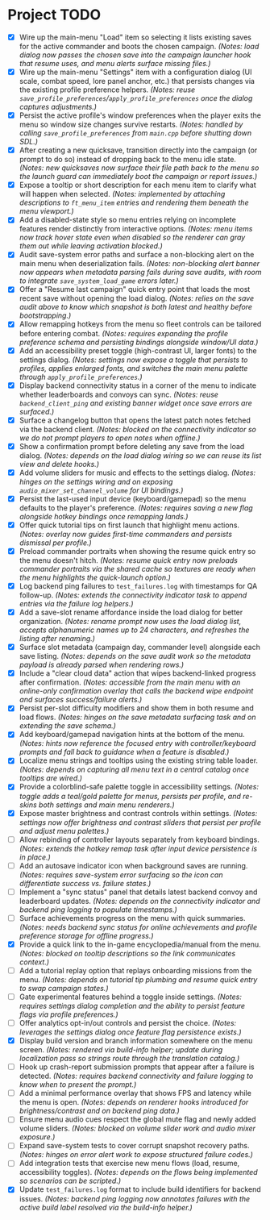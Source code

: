 # Project TODO

- [x] Wire up the main-menu "Load" item so selecting it lists existing saves for the active commander and boots the chosen campaign. *(Notes: load dialog now passes the chosen save into the campaign launcher hook that resume uses, and menu alerts surface missing files.)*
- [x] Wire up the main-menu "Settings" item with a configuration dialog (UI scale, combat speed, lore panel anchor, etc.) that persists changes via the existing profile preference helpers. *(Notes: reuse `save_profile_preferences`/`apply_profile_preferences` once the dialog captures adjustments.)*
- [x] Persist the active profile's window preferences when the player exits the menu so window size changes survive restarts. *(Notes: handled by calling `save_profile_preferences` from `main.cpp` before shutting down SDL.)*
- [x] After creating a new quicksave, transition directly into the campaign (or prompt to do so) instead of dropping back to the menu idle state. *(Notes: new quicksaves now surface their file path back to the menu so the launch guard can immediately boot the campaign or report issues.)*
- [x] Expose a tooltip or short description for each menu item to clarify what will happen when selected. *(Notes: implemented by attaching descriptions to `ft_menu_item` entries and rendering them beneath the menu viewport.)*
- [x] Add a disabled-state style so menu entries relying on incomplete features render distinctly from interactive options. *(Notes: menu items now track hover state even when disabled so the renderer can gray them out while leaving activation blocked.)*
- [x] Audit save-system error paths and surface a non-blocking alert on the main menu when deserialization fails. *(Notes: non-blocking alert banner now appears when metadata parsing fails during save audits, with room to integrate `save_system_load_game` errors later.)*
- [x] Offer a "Resume last campaign" quick entry point that loads the most recent save without opening the load dialog. *(Notes: relies on the save audit above to know which snapshot is both latest and healthy before bootstrapping.)*
- [x] Allow remapping hotkeys from the menu so fleet controls can be tailored before entering combat. *(Notes: requires expanding the profile preference schema and persisting bindings alongside window/UI data.)*
- [x] Add an accessibility preset toggle (high-contrast UI, larger fonts) to the settings dialog. *(Notes: settings now expose a toggle that persists to profiles, applies enlarged fonts, and switches the main menu palette through `apply_profile_preferences`.)*
- [x] Display backend connectivity status in a corner of the menu to indicate whether leaderboards and convoys can sync. *(Notes: reuse `backend_client_ping` and existing banner widget once save errors are surfaced.)*
- [x] Surface a changelog button that opens the latest patch notes fetched via the backend client. *(Notes: blocked on the connectivity indicator so we do not prompt players to open notes when offline.)*
- [x] Show a confirmation prompt before deleting any save from the load dialog. *(Notes: depends on the load dialog wiring so we can reuse its list view and delete hooks.)*
- [x] Add volume sliders for music and effects to the settings dialog. *(Notes: hinges on the settings wiring and on exposing `audio_mixer_set_channel_volume` for UI bindings.)*
- [x] Persist the last-used input device (keyboard/gamepad) so the menu defaults to the player's preference. *(Notes: requires saving a new flag alongside hotkey bindings once remapping lands.)*
- [x] Offer quick tutorial tips on first launch that highlight menu actions. *(Notes: overlay now guides first-time commanders and persists dismissal per profile.)*
- [x] Preload commander portraits when showing the resume quick entry so the menu doesn't hitch. *(Notes: resume quick entry now preloads commander portraits via the shared cache so textures are ready when the menu highlights the quick-launch option.)*
- [x] Log backend ping failures to `test_failures.log` with timestamps for QA follow-up. *(Notes: extends the connectivity indicator task to append entries via the failure log helpers.)*
- [x] Add a save-slot rename affordance inside the load dialog for better organization. *(Notes: rename prompt now uses the load dialog list, accepts alphanumeric names up to 24 characters, and refreshes the listing after renaming.)*
- [x] Surface slot metadata (campaign day, commander level) alongside each save listing. *(Notes: depends on the save audit work so the metadata payload is already parsed when rendering rows.)*
- [x] Include a "clear cloud data" action that wipes backend-linked progress after confirmation. *(Notes: accessible from the main menu with an online-only confirmation overlay that calls the backend wipe endpoint and surfaces success/failure alerts.)*
- [x] Persist per-slot difficulty modifiers and show them in both resume and load flows. *(Notes: hinges on the save metadata surfacing task and on extending the save schema.)*
- [x] Add keyboard/gamepad navigation hints at the bottom of the menu. *(Notes: hints now reference the focused entry with controller/keyboard prompts and fall back to guidance when a feature is disabled.)*
- [x] Localize menu strings and tooltips using the existing string table loader. *(Notes: depends on capturing all menu text in a central catalog once tooltips are wired.)*
- [x] Provide a colorblind-safe palette toggle in accessibility settings. *(Notes: toggle adds a teal/gold palette for menus, persists per profile, and re-skins both settings and main menu renderers.)*
- [x] Expose master brightness and contrast controls within settings. *(Notes: settings now offer brightness and contrast sliders that persist per profile and adjust menu palettes.)*
- [ ] Allow rebinding of controller layouts separately from keyboard bindings. *(Notes: extends the hotkey remap task after input device persistence is in place.)*
- [ ] Add an autosave indicator icon when background saves are running. *(Notes: requires save-system error surfacing so the icon can differentiate success vs. failure states.)*
- [ ] Implement a "sync status" panel that details latest backend convoy and leaderboard updates. *(Notes: depends on the connectivity indicator and backend ping logging to populate timestamps.)*
- [ ] Surface achievements progress on the menu with quick summaries. *(Notes: needs backend sync status for online achievements and profile preference storage for offline progress.)*
- [x] Provide a quick link to the in-game encyclopedia/manual from the menu. *(Notes: blocked on tooltip descriptions so the link communicates context.)*
- [ ] Add a tutorial replay option that replays onboarding missions from the menu. *(Notes: depends on tutorial tip plumbing and resume quick entry to swap campaign states.)*
- [ ] Gate experimental features behind a toggle inside settings. *(Notes: requires settings dialog completion and the ability to persist feature flags via profile preferences.)*
- [ ] Offer analytics opt-in/out controls and persist the choice. *(Notes: leverages the settings dialog once feature flag persistence exists.)*
- [x] Display build version and branch information somewhere on the menu screen. *(Notes: rendered via build-info helper; update during localization pass so strings route through the translation catalog.)*
- [ ] Hook up crash-report submission prompts that appear after a failure is detected. *(Notes: requires backend connectivity and failure logging to know when to present the prompt.)*
- [ ] Add a minimal performance overlay that shows FPS and latency while the menu is open. *(Notes: depends on renderer hooks introduced for brightness/contrast and on backend ping data.)*
- [ ] Ensure menu audio cues respect the global mute flag and newly added volume sliders. *(Notes: blocked on volume slider work and audio mixer exposure.)*
- [ ] Expand save-system tests to cover corrupt snapshot recovery paths. *(Notes: hinges on error alert work to expose structured failure codes.)*
- [ ] Add integration tests that exercise new menu flows (load, resume, accessibility toggles). *(Notes: depends on the flows being implemented so scenarios can be scripted.)*
- [x] Update `test_failures.log` format to include build identifiers for backend issues. *(Notes: backend ping logging now annotates failures with the active build label resolved via the build-info helper.)*
